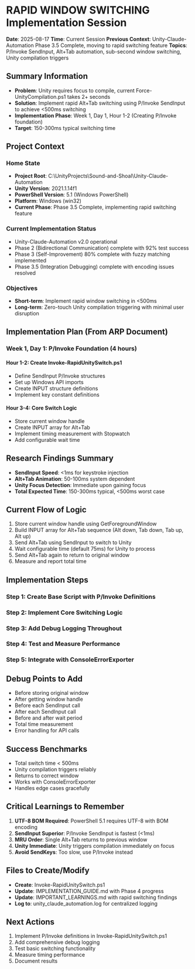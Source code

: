 # RAPID WINDOW SWITCHING Implementation Session
**Date**: 2025-08-17
**Time**: Current Session
**Previous Context**: Unity-Claude-Automation Phase 3.5 Complete, moving to rapid switching feature
**Topics**: P/Invoke SendInput, Alt+Tab automation, sub-second window switching, Unity compilation triggers

## Summary Information
- **Problem**: Unity requires focus to compile, current Force-UnityCompilation.ps1 takes 2+ seconds
- **Solution**: Implement rapid Alt+Tab switching using P/Invoke SendInput to achieve <500ms switching
- **Implementation Phase**: Week 1, Day 1, Hour 1-2 (Creating P/Invoke foundation)
- **Target**: 150-300ms typical switching time

## Project Context

### Home State
- **Project Root**: C:\UnityProjects\Sound-and-Shoal\Unity-Claude-Automation
- **Unity Version**: 2021.1.14f1
- **PowerShell Version**: 5.1 (Windows PowerShell)
- **Platform**: Windows (win32)
- **Current Phase**: Phase 3.5 Complete, implementing rapid switching feature

### Current Implementation Status
- Unity-Claude-Automation v2.0 operational
- Phase 2 (Bidirectional Communication) complete with 92% test success
- Phase 3 (Self-Improvement) 80% complete with fuzzy matching implemented
- Phase 3.5 (Integration Debugging) complete with encoding issues resolved

### Objectives
- **Short-term**: Implement rapid window switching in <500ms
- **Long-term**: Zero-touch Unity compilation triggering with minimal user disruption

## Implementation Plan (From ARP Document)

### Week 1, Day 1: P/Invoke Foundation (4 hours)

#### Hour 1-2: Create Invoke-RapidUnitySwitch.ps1
- Define SendInput P/Invoke structures
- Set up Windows API imports
- Create INPUT structure definitions
- Implement key constant definitions

#### Hour 3-4: Core Switch Logic
- Store current window handle
- Create INPUT array for Alt+Tab
- Implement timing measurement with Stopwatch
- Add configurable wait time

## Research Findings Summary
- **SendInput Speed**: <1ms for keystroke injection
- **Alt+Tab Animation**: 50-100ms system dependent
- **Unity Focus Detection**: Immediate upon gaining focus
- **Total Expected Time**: 150-300ms typical, <500ms worst case

## Current Flow of Logic
1. Store current window handle using GetForegroundWindow
2. Build INPUT array for Alt+Tab sequence (Alt down, Tab down, Tab up, Alt up)
3. Send Alt+Tab using SendInput to switch to Unity
4. Wait configurable time (default 75ms) for Unity to process
5. Send Alt+Tab again to return to original window
6. Measure and report total time

## Implementation Steps

### Step 1: Create Base Script with P/Invoke Definitions
### Step 2: Implement Core Switching Logic
### Step 3: Add Debug Logging Throughout
### Step 4: Test and Measure Performance
### Step 5: Integrate with ConsoleErrorExporter

## Debug Points to Add
- Before storing original window
- After getting window handle
- Before each SendInput call
- After each SendInput call
- Before and after wait period
- Total time measurement
- Error handling for API calls

## Success Benchmarks
- Total switch time < 500ms
- Unity compilation triggers reliably
- Returns to correct window
- Works with ConsoleErrorExporter
- Handles edge cases gracefully

## Critical Learnings to Remember
1. **UTF-8 BOM Required**: PowerShell 5.1 requires UTF-8 with BOM encoding
2. **SendInput Superior**: P/Invoke SendInput is fastest (<1ms)
3. **MRU Order**: Single Alt+Tab returns to previous window
4. **Unity Immediate**: Unity triggers compilation immediately on focus
5. **Avoid SendKeys**: Too slow, use P/Invoke instead

## Files to Create/Modify
- **Create**: Invoke-RapidUnitySwitch.ps1
- **Update**: IMPLEMENTATION_GUIDE.md with Phase 4 progress
- **Update**: IMPORTANT_LEARNINGS.md with rapid switching findings
- **Log to**: unity_claude_automation.log for centralized logging

## Next Actions
1. Implement P/Invoke definitions in Invoke-RapidUnitySwitch.ps1
2. Add comprehensive debug logging
3. Test basic switching functionality
4. Measure timing performance
5. Document results